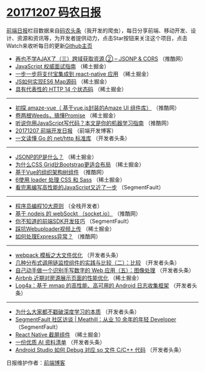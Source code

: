 # [20171207 码农日报](http://hao.caibaojian.com/date/2017/12/07)

[前端日报](http://caibaojian.com/c/news)栏目数据来自[码农头条](http://hao.caibaojian.com/)（我开发的爬虫），每日分享前端、移动开发、设计、资源和资讯等，为开发者提供动力，点击Star按钮来关注这个项目，点击Watch来收听每日的更新[Github主页](https://github.com/kujian/frontendDaily)
* [再也不学AJAX了（三）跨域获取资源 ② &#8211; JSONP &amp; CORS](http://hao.caibaojian.com/58917.html) （推酷网）
* [JavaScript 权威面试指南](http://hao.caibaojian.com/58930.html) （稀土掘金）
* [一步一步将支付宝集成到 react-native 应用](http://hao.caibaojian.com/58939.html) （稀土掘金）
* [JS如何实现ES6 Map源码](http://hao.caibaojian.com/58940.html) （稀土掘金）
* [具有代表性的 HTTP 14 个状态码](http://hao.caibaojian.com/58932.html) （稀土掘金）

***
* [初探 amaze-vue（ 基于vue.js封装的Amaze UI 组件库）](http://hao.caibaojian.com/58916.html) （推酷网）
* [卷两根Weeds，搞懂Promise](http://hao.caibaojian.com/58937.html) （稀土掘金）
* [听说你用JavaScript写代码？本文是你的机器学习指南](http://hao.caibaojian.com/58912.html) （推酷网）
* [20171207 前端开发日报](http://hao.caibaojian.com/59011.html) （前端开发博客）
* [一文读懂 Go 的 net/http 标准库](http://hao.caibaojian.com/58856.html) （开发者头条）

***
* [JSONP的P是什么？](http://hao.caibaojian.com/58933.html) （稀土掘金）
* [为什么CSS Grid比Bootstrap更适合布局](http://hao.caibaojian.com/58934.html) （稀土掘金）
* [基于Vue的组织架构树组件](http://hao.caibaojian.com/58915.html) （推酷网）
* [6使用 loader 处理 CSS 和 Sass](http://hao.caibaojian.com/58929.html) （稀土掘金）
* [看完离编写高性能的JavaScript又近了一步](http://hao.caibaojian.com/58906.html) （SegmentFault）

***
* [程序员编程10大原则](http://hao.caibaojian.com/58997.html) （全栈开发者）
* [基于 nodejs 的 webSockt （socket.io）](http://hao.caibaojian.com/58914.html) （推酷网）
* [你不知道的前端SDK开发技巧](http://hao.caibaojian.com/58904.html) （SegmentFault）
* [踩坑Webuploader视频上传](http://hao.caibaojian.com/58936.html) （稀土掘金）
* [如何处理Express异常？](http://hao.caibaojian.com/58918.html) （推酷网）

***
* [webpack 模板之大文件优化](http://hao.caibaojian.com/58862.html) （开发者头条）
* [几种分布式调用链监控组件的实践与比较（二）：比较](http://hao.caibaojian.com/58863.html) （开发者头条）
* [自己动手做一个识别手写数字的 Web 应用（五）：图像处理](http://hao.caibaojian.com/58854.html) （开发者头条）
* [Airbnb 近期对房源展示页面的性能优化](http://hao.caibaojian.com/58931.html) （稀土掘金）
* [Log4a：基于 mmap 的高性能、高可用的 Android 日志收集框架](http://hao.caibaojian.com/58865.html) （开发者头条）

***
* [为什么大家都不戳破深度学习的本质](http://hao.caibaojian.com/58846.html) （开发者头条）
* [SegmentFault 社区访谈 | Meathill：从业 10 余年的年轻 Developer](http://hao.caibaojian.com/58903.html) （SegmentFault）
* [React Native 截屏组件](http://hao.caibaojian.com/58935.html) （稀土掘金）
* [一份优质 AI 资料清单](http://hao.caibaojian.com/58848.html) （开发者头条）
* [Android Studio 如何 Debug 对应 so 文件 C/C++ 代码](http://hao.caibaojian.com/58860.html) （开发者头条）

日报维护作者：[前端博客](http://caibaojian.com/) 